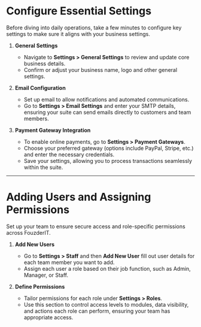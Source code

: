 # Configure Essential Settings

Before diving into daily operations, take a few minutes to configure key settings to make sure it aligns with your business settings.

1. **General Settings**
   
   - Navigate to **Settings > General Settings** to review and update core business details.
   - Confirm or adjust your business name, logo and other general settings.

2. **Email Configuration**
   
   - Set up email to allow notifications and automated communications.
   - Go to **Settings > Email Settings** and enter your SMTP details, ensuring your suite can send emails directly to customers and team members.

3. **Payment Gateway Integration**
   
   - To enable online payments, go to **Settings > Payment Gateways**.
   - Choose your preferred gateway (options include PayPal, Stripe, etc.) and enter the necessary credentials.
   - Save your settings, allowing you to process transactions seamlessly within the suite.

* * *

# Adding Users and Assigning Permissions

Set up your team to ensure secure access and role-specific permissions across FouzderIT.

1. **Add New Users**
   
   - Go to **Settings > Staff** and then **Add New User** fill out user details for each team member you want to add.
   - Assign each user a role based on their job function, such as Admin, Manager, or Staff.

2. **Define Permissions**
   
   - Tailor permissions for each role under **Settings > Roles**.
   - Use this section to control access levels to modules, data visibility, and actions each role can perform, ensuring your team has appropriate access.